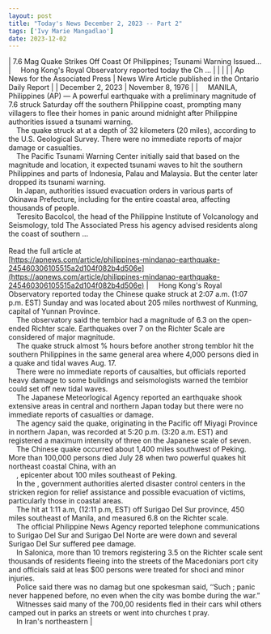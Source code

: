```yaml
---
layout: post
title: "Today's News December 2, 2023 -- Part 2"
tags: ['Ivy Marie Mangadlao']
date: 2023-12-02
---
```


| 7.6 Mag Quake Strikes Off Coast Of Philippines; Tsunami Warning Issued... | &nbsp;&nbsp;&nbsp;&nbsp;Hong Kong's Royal Observatory reported today the Ch ... |
|  |  |
| Ap News for the Associated Press | News Wire Article published in the Ontario Daily Report |
| December 2, 2023 | November 8, 1976 |
| &nbsp;&nbsp;&nbsp;&nbsp;MANILA, Philippines (AP) — A powerful earthquake with a preliminary magnitude of 7.6 struck Saturday off the southern Philippine coast, prompting many villagers to flee their homes in panic around midnight after Philippine authorities issued a tsunami warning.<br>&nbsp;&nbsp;&nbsp;&nbsp;The quake struck at at a depth of 32 kilometers (20 miles), according to the U.S. Geological Survey. There were no immediate reports of major damage or casualties.<br>&nbsp;&nbsp;&nbsp;&nbsp;The Pacific Tsunami Warning Center initially said that based on the magnitude and location, it expected tsunami waves to hit the southern Philippines and parts of Indonesia, Palau and Malaysia. But the center later dropped its tsunami warning.<br>&nbsp;&nbsp;&nbsp;&nbsp;In Japan, authorities issued evacuation orders in various parts of Okinawa Prefecture, including for the entire coastal area, affecting thousands of people.<br>&nbsp;&nbsp;&nbsp;&nbsp;Teresito Bacolcol, the head of the Philippine Institute of Volcanology and Seismology, told The Associated Press his agency advised residents along the coast of southern  ...<br><br>Read the full article at<br>[https://apnews.com/article/philippines-mindanao-earthquake-245460306105515a2d104f082b4d506e](https://apnews.com/article/philippines-mindanao-earthquake-245460306105515a2d104f082b4d506e) | &nbsp;&nbsp;&nbsp;&nbsp;Hong Kong's Royal Observatory reported today the Chinese quake struck at 2:07 a.m. (1:07 p.m. EST) Sunday and was located about 205 miles northwest of Kunming, capital of Yunnan Province.<br>&nbsp;&nbsp;&nbsp;&nbsp;The observatory said the tembior had a magnitude of 6.3 on the open- ended Richter scale. Earthquakes over 7 on the Richter Scale are considered of major magnitude.<br>&nbsp;&nbsp;&nbsp;&nbsp;The quake struck almost % hours before another strong temblor hit the southern Philippines in the same general area where 4,000 persons died in a quake and tidal waves Aug. 17.<br>&nbsp;&nbsp;&nbsp;&nbsp;There were no immediate reports of causalties, but officials reported heavy damage to some buildings and seismologists warned the tembior could set off new tidal waves.<br>&nbsp;&nbsp;&nbsp;&nbsp;The Japanese Meteorlogical Agency reported an earthquake shook extensive areas in central and northern Japan today but there were no immediate reports of casualties or damage.<br>&nbsp;&nbsp;&nbsp;&nbsp;The agency said the quake, originating in the Pacific off Miyagi Province in northern Japan, was recorded at 5:20 p.m. (3:20 a.m. EST) and registered a maximum intensity of three on the Japanese scale of seven.<br>&nbsp;&nbsp;&nbsp;&nbsp;The Chinese quake occurred about 1,400 miles southwest of Peking. More than 100,000 persons died July 28 when two powerful quakes hit northeast coastal China, with an<br>&nbsp;&nbsp;&nbsp;&nbsp;, epicenter about 100 miles southeast of Peking.<br>&nbsp;&nbsp;&nbsp;&nbsp;In the , government authorities alerted disaster control centers in the stricken region for relief assistance and possible evacuation of victims, particularly those in coastal areas.<br>&nbsp;&nbsp;&nbsp;&nbsp;The hit at 1:11 a.m, (12:11 p.m, EST) off Surigao Del Sur province, 450 miles southeast of Manila, and measured 6.8 on the Richter scale.<br>&nbsp;&nbsp;&nbsp;&nbsp;The official Philippine News Agency reported telephone communications to Surigao Del Sur and Surigao Del Norte are were down and several Surigao Del Sur suffered pee damage.<br>&nbsp;&nbsp;&nbsp;&nbsp;In Salonica, more than 10 tremors registering 3.5 on the Richter scale sent thousands of residents fleeing into the streets of the Macedoniars port city and officials said at leas $00 persons were treated for shoci and minor injuries.<br>&nbsp;&nbsp;&nbsp;&nbsp;Police said there was no damag but one spokesman said, ‘‘Such ; panic never happened before, no even when the city was bombe during the war.”<br>&nbsp;&nbsp;&nbsp;&nbsp;Witnesses said many of the 700,00 residents fled in their cars whil others camped out in parks an streets or went into churches t pray.<br>&nbsp;&nbsp;&nbsp;&nbsp;In Iran's northeastern  |